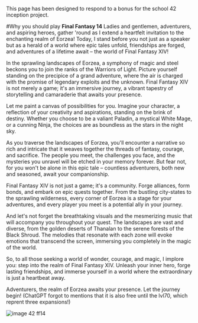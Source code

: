 This page has been designed to respond to a bonus for the school 42 inception project.

#Why you should play **Final Fantasy 14**
Ladies and gentlemen, adventurers, and aspiring heroes, gather 'round as I extend a heartfelt invitation to the enchanting realm of Eorzea! Today, I stand before you not just as a speaker but as a herald of a world where epic tales unfold, friendships are forged, and adventures of a lifetime await – the world of Final Fantasy XIV!

In the sprawling landscapes of Eorzea, a symphony of magic and steel beckons you to join the ranks of the Warriors of Light. Picture yourself standing on the precipice of a grand adventure, where the air is charged with the promise of legendary exploits and the unknown. Final Fantasy XIV is not merely a game; it's an immersive journey, a vibrant tapestry of storytelling and camaraderie that awaits your presence.

Let me paint a canvas of possibilities for you. Imagine your character, a reflection of your creativity and aspirations, standing on the brink of destiny. Whether you choose to be a valiant Paladin, a mystical White Mage, or a cunning Ninja, the choices are as boundless as the stars in the night sky.

As you traverse the landscapes of Eorzea, you'll encounter a narrative so rich and intricate that it weaves together the threads of fantasy, courage, and sacrifice. The people you meet, the challenges you face, and the mysteries you unravel will be etched in your memory forever. But fear not, for you won't be alone in this epic tale – countless adventurers, both new and seasoned, await your companionship.

Final Fantasy XIV is not just a game; it's a community. Forge alliances, form bonds, and embark on epic quests together. From the bustling city-states to the sprawling wilderness, every corner of Eorzea is a stage for your adventures, and every player you meet is a potential ally in your journey.

And let's not forget the breathtaking visuals and the mesmerizing music that will accompany you throughout your quest. The landscapes are vast and diverse, from the golden deserts of Thanalan to the serene forests of the Black Shroud. The melodies that resonate with each zone will evoke emotions that transcend the screen, immersing you completely in the magic of the world.

So, to all those seeking a world of wonder, courage, and magic, I implore you: step into the realm of Final Fantasy XIV. Unleash your inner hero, forge lasting friendships, and immerse yourself in a world where the extraordinary is just a heartbeat away.

Adventurers, the realm of Eorzea awaits your presence. Let the journey begin!
(ChatGPT forgot to mentions that it is also free until the lvl70, which reprent three expansions!)

![image 42 ff14](/ff14.webp)
